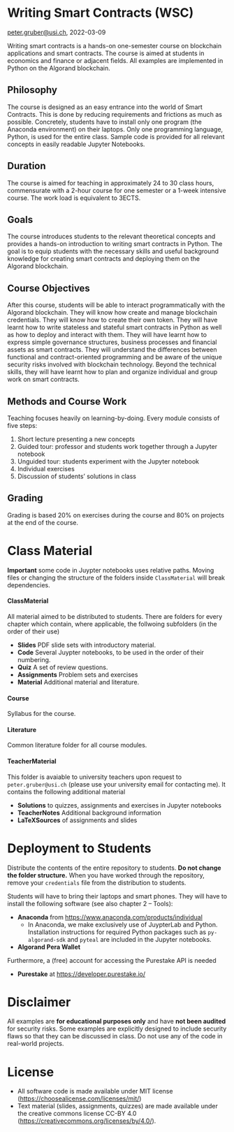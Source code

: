 # Writing Smart Contracts (WSC)
peter.gruber@usi.ch, 2022-03-09

Writing smart contracts is a hands-on one-semester course on blockchain applications and smart contracts. The course is aimed at students in economics and finance or adjacent fields. All examples are implemented in Python on the Algorand blockchain.

## Philosophy
The course is designed as an easy entrance into the world of Smart Contracts. This is done by reducing requirements and frictions as much as possible. Concretely, students have to install only one program (the Anaconda environment) on their laptops. Only one programming language, Python, is used for the entire class. Sample code is provided for all relevant concepts in easily readable Jupyter Notebooks.

## Duration
The course is aimed for teaching in approximately 24 to 30 class hours, commensurate with a 2-hour course for one semester or a 1-week intensive course. The work load is equivalent to 3ECTS.

## Goals
The course introduces students to the relevant theoretical concepts and provides a hands-on introduction to writing smart contracts in Python. The goal is to equip students with the necessary skills and useful background knowledge for creating smart contracts and deploying them on the Algorand blockchain.

## Course Objectives
After this course, students will be able to interact programmatically with the Algorand blockchain. They will know how create and manage blockchain credentials. They will know how to create their own token. They will have learnt how to write stateless and stateful smart contracts in Python as well as how to deploy and interact with them. They will have learnt how to express simple governance structures, business processes and financial assets as smart contracts. They will understand the differences between functional and contract-oriented programming and be aware of the unique security risks involved with blockchain technology.  Beyond the technical skills, they will have learnt how to plan and organize individual and group work on smart contracts.

## Methods and Course Work
Teaching focuses heavily on learning-by-doing. Every module consists of five steps:

1. Short lecture presenting a new concepts
2. Guided tour: professor and students work together through a Jupyter notebook
2. Unguided tour: students experiment with the Jupyter notebook
4. Individual exercises 
5. Discussion of students’ solutions in class

## Grading
Grading is based 20% on exercises during the course and 80% on projects at the end of the course.

# Class Material
**Important** some code in Juypter notebooks uses relative paths. Moving files or changing the structure of the folders inside `ClassMaterial` will break dependencies.

#### ClassMaterial
All material aimed to be distributed to students. There are folders for every chapter which contain, where applicable, the follwoing subfolders (in the order of their use)

* **Slides** PDF slide sets with introductory material.
* **Code** Several Juypter notebooks, to be used in the order of their numbering. 
* **Quiz** A set of review questions.
* **Assignments** Problem sets and exercises
* **Material** Additional material and literature.

#### Course
Syllabus for the course.

#### Literature
Common literature folder for all course modules.

#### TeacherMaterial
This folder is avaiable to university teachers upon request to `peter.gruber@usi.ch` (please use your university email for contacting me). It contains the following additional material

* **Solutions** to quizzes, assignments and exercises in Jupyter notebooks
* **TeacherNotes** Additional background information
* **LaTeXSources** of assignments and slides


# Deployment to Students
Distribute the contents of the entire repository to students.  **Do not change the folder structure.** When you have worked through the repository, remove your `credentials` file from the distribution to students.

Students will have to bring their laptops and smart phones. They will have to install the following software (see also chapter 2 – Tools):

* **Anaconda** from  https://www.anaconda.com/products/individual
	* In Anaconda, we make exclusively use of JuypterLab and Python. Installation instructions for required Python packages such as `py-algorand-sdk` and `pyteal` are included in the Jupyter notebooks.
* **Algorand Pera Wallet**

Furthermore, a (free) account for accessing the Purestake API is needed

* **Purestake** at https://developer.purestake.io/

# Disclaimer
All examples are **for educational purposes only** and have **not been audited** for security risks. Some examples are explicitly designed to include security flaws so that they can be discussed in class. Do not use any of the code in real-world projects.

# License
* All software code is made available under MIT license (https://choosealicense.com/licenses/mit/)
* Text material (slides, assignments, quizzes) are made available under the creative commons license CC-BY 4.0 (https://creativecommons.org/licenses/by/4.0/). 

 